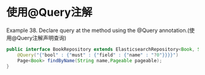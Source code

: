 # 使用@Query注解
Example 38. Declare query at the method using the @Query annotation.(使用@Query注解声明查询)
```java
public interface BookRepository extends ElasticsearchRepository<Book, String> {
    @Query("{"bool" : {"must" : {"field" : {"name" : "?0"}}}}")
    Page<Book> findByName(String name,Pageable pageable);
}
```